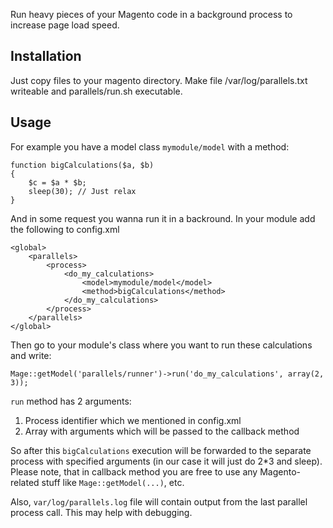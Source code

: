Run heavy pieces of your Magento code in a background process to increase page load speed.


Installation
------------

Just copy files to your magento directory. Make file /var/log/parallels.txt writeable and parallels/run.sh executable.

Usage
-----

For example you have a model class `mymodule/model` with a method:

    function bigCalculations($a, $b)
    {
        $c = $a * $b;
        sleep(30); // Just relax
    }

And in some request you wanna run it in a backround. In your module add the following to config.xml

    <global>
        <parallels>
            <process>
                <do_my_calculations>
                    <model>mymodule/model</model>
                    <method>bigCalculations</method>
                </do_my_calculations>
            </process>
        </parallels>
    </global>

Then go to your module's class where you want to run these calculations and write:

    Mage::getModel('parallels/runner')->run('do_my_calculations', array(2, 3));

`run` method has 2 arguments:

1.  Process identifier which we mentioned in config.xml
2.  Array with arguments which will be passed to the callback method

So after this `bigCalculations` execution will be forwarded to the separate process with
specified arguments (in our case it will just do 2*3 and sleep). Please note, that in callback method
you are free to use any Magento-related stuff like `Mage::getModel(...)`, etc.

Also, `var/log/parallels.log` file will contain output from the last parallel process call. This may help with debugging.
